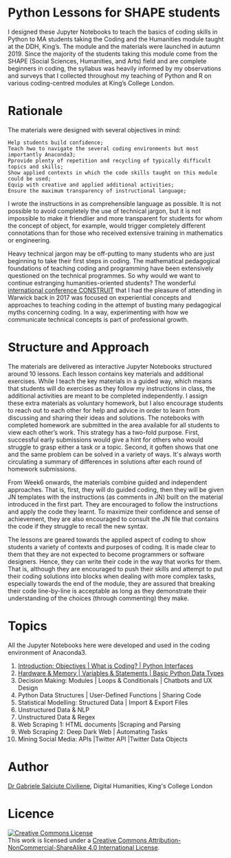# Python Lessons for SHAPE students
I designed these Jupyter Notebooks to teach the basics of coding skills in Python to MA students taking the Coding and the Humanities module taught at the DDH, King’s. The module and the materials were launched in autumn 2019. Since the majority of the students taking this module come from the SHAPE (Social Sciences, Humanities, and Arts) field and are complete beginners in coding, the syllabus was heavily informed by my observations and surveys that I collected throughout my teaching of Python and R on various coding-centred modules at King’s College London.

# Rationale
The materials were designed with several objectives in mind:

    Help students build confidence;
    Teach hwo to navigate the several coding environments but most importantly Anaconda3;
    Pprovide plenty of repetition and recycling of typically difficult topics and skills;
    Show applied contexts in which the code skills taught on this module could be used;
    Equip with creative and applied additional activities;
    Ensure the maximum transparency of instructional language;

I wrote the instructions in as comprehensible language as possible. It is not possible to avoid completely the use of technical jargon, but it is not impossible to make it friendlier and more transparent for students for whom the concept of object, for example, would trigger completely different connotations than for those who received extensive training in mathematics or engineering.

Heavy technical jargon may be off-putting to many students who are just beginning to take their first steps in coding. The mathematical pedagogical foundations of teaching coding and programming have been extensively questioned on the technical programmes. So why would we want to continue estranging humanities-oriented students? The wonderful [international conference CONSTRUIT](http://construit.org/conference/) that I had the pleasure of attending in Warwick back in 2017 was focused on experiential concepts and approaches to teaching coding in the attempt of busting many pedagogical myths concerning coding. In a way, experimenting with how we communicate technical concepts is part of professional growth.

# Structure and Approach
The materials are delivered as interactive Jupyter Notebooks structured around 10 lessons. Each lesson contains key materials and additional exercises. While I teach the key materials in a guided way, which means that students will do exercises as they follow my instructions in class, the additional activities are meant to be completed independently. I assign these extra materials as voluntary homework, but I also encourage students to reach out to each other for help and advice in order to learn from discussing and sharing their ideas and solutions. The notebooks with completed homework are submitted in the area available for all students to view each other’s work. This strategy has a two-fold purpose. First, successful early submissions would give a hint for others who would struggle to grasp either a task or a topic. Second, it goften shows that one and the same problem can be solved in a variety of ways. It's always worth circulating a summary of differences in solutions after each round of homework submissions.

From Week6 onwards, the materials combine guided and independent approaches. That is, first, they will do guided coding, then they will be given JN templates with the instructions (as comments in JN) built on the material introduced in the first part. They are encouraged to follow the instructions and apply the code they learnt. To maximize their confidence and sense of achievement, they are also encouraged to consult the JN file that contains the code if they struggle to recall the new syntax.

The lessons are geared towards the applied aspect of coding to show students a variety of contexts and purposes of coding. It is made clear to them that they are not expected to become programmers or software designers. Hence, they can write their code in the way that works for them. That is, although they are encouraged to push their skills and attempt to put their coding solutions into blocks when dealing with more complex tasks, especially towards the end of the module, they are assured that breaking their code line-by-line is acceptable as long as they demonstrate their understanding of the choices (through commenting) they make.

# Topics
All the Jupyter Notebooks here were developed and used in the coding environment of Anaconda3.

1. [Introduction: Objectives | What is Coding? | Python Interfaces](./01_Week1_Slides%20%26%20JN)
2. [Hardware & Memory | Variables & Statements | Basic Python Data Types](./02_Week2_JN%26images)
3. Decision Making: Modules | Loops & Conditionals | Chatbots and UX Design
4. Python Data Structures | User-Defined Functions | Sharing Code
5. Statistical Modelling: Structured Data | Import & Export Files
6. Unstructured Data & NLP
7. Unstructured Data & Regex
8. Web Scraping 1: HTML documents |Scraping and Parsing
9. Web Scraping 2: Deep Dark Web | Automating Tasks
10. Mining Social Media: APIs |Twitter API |Twitter Data Objects

# Author
[Dr Gabriele Salciute Civiliene](https://www.kcl.ac.uk/people/dr-gabriele-salciute-civiliene), Digital Humanities, King's College London

# Licence

<a rel="license" href="http://creativecommons.org/licenses/by-nc-sa/4.0/"><img alt="Creative Commons License" style="border-width:0" src="https://i.creativecommons.org/l/by-nc-sa/4.0/88x31.png" /></a><br />This work is licensed under a <a rel="license" href="http://creativecommons.org/licenses/by-nc-sa/4.0/">Creative Commons Attribution-NonCommercial-ShareAlike 4.0 International License</a>.
